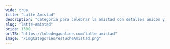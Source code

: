```yaml
---
wide: true
title: "Latte Amistad"
description: "Categoría para celebrar la amistad con detalles únicos y creativos."
slug: "latte-amistad"
price: 1300
urlTB: "https://tubodegaonline.com/latte-amistad"
image: "/imgCategories/estucheAmistad.png"
---
```

